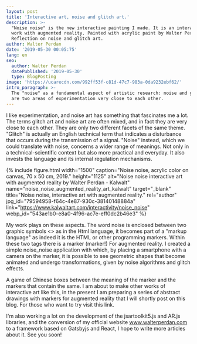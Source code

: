 ```yaml
---
layout: post
title: 'Interactive art, noise and glitch art.'
description: >-
  "Noise noise" is the new interactive painting I made. It is an interactive
  work with augmented reality. Painted with acrylic paint by Walter Perdan.
  Reflection on noise and glitch art.
author: Walter Perdan
date: '2019-05-30 00:05:75'
lang: en
seo:
  author: Walter Perdan
  datePublished: '2019-05-30'
  type: BlogPosting
image: 'https://ucarecdn.com/992ff53f-c81d-47c7-983a-0da9232ebf62/'
intro_paragraph: >-
  The "noise" as a fundamental aspect of artistic research: noise and glitch art
  are two areas of experimentation very close to each other.
---
```

I like experimentation, and noise art has something that fascinates me a lot. The terms glitch art and noise art are often mixed, and in fact they are very close to each other. They are only two different facets of the same theme. "Glitch" is actually an English technical term that indicates a disturbance that occurs during the transmission of a signal. "Noise" instead, which we could translate with noise, concerns a wider range of meanings. Not only in a technical-scientific context but also more practical and everyday. It also invests the language and its internal regulation mechanisms.

{% include figure.html width="1500" caption="Noise noise, acrylic color on canvas, 70 x 50 cm, 2019." height="1125" alt="Noise noise interactive art with augmented reality by Walter Perdan - Kalwalt" name="noise_noise_augmented_reality_art_kalwalt" target="_blank" title="Noise noise, interactive art with augmented reality." rel="author" jpg_id="79594958-f64c-4e87-930c-38140148884a" link="https://www.kalwaltart.com/interactivity/noise_noise" webp_id="543ae1b0-e8a0-4f96-ac7e-eff0dc2b46e3" %}

My work <noise> </noise> plays on these aspects. The word noise is enclosed between two graphic symbols <> as in the Html language, it becomes part of a "markup language" as indeed it is the HTML or other programming markers. Within these two tags there is a marker (marker!) For augmented reality. I created a simple noise_noise application with which, by placing a smartphone with a camera on the marker, it is possible to see geometric shapes that become animated and undergo transformations, given by noise algorithms and glitch effects.



A game of Chinese boxes between the meaning of the marker and the <noise> </noise> markers that contain the same. I am about to make other works of interactive art like this, in the present I am preparing a series of abstract drawings with markers for augmented reality that I will shortly post on this blog. For those who want to try <noise> </noise> visit this link.



I'm also working a lot on the development of the jsartoolkit5.js and AR.js libraries, and the conversion of my official website www.walterperdan.com to a framework based on Gatsbyjs and React, I hope to write more articles about it. See you soon!
